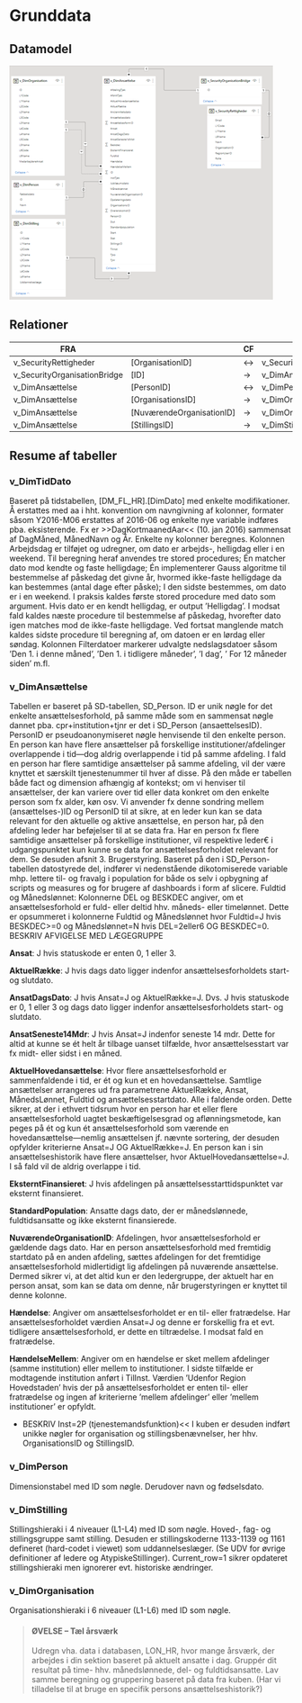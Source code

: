 # Grunddata

## Datamodel
![Power BI-model, grunddata](https://raw.githubusercontent.com/DataOgDigitalisering/dokumentation/master/Images/cube_model_basis.png)

## Relationer

|     FRA                             |                                  |      CF      |     TIL                             |                                  |     KARDINALITET    |     AKTIV    |
|-------------------------------------|----------------------------------|--------------|-------------------------------------|----------------------------------|---------------------|--------------|
|     v_SecurityRettigheder           |     [OrganisationID]             |     ↔        |     v_SecurityOrganisationBridge    |     [ID]                         |     *:1             |     J        |
|     v_SecurityOrganisationBridge    |     [ID]                         |     →        |     v_DimAnsættelse                 |     [NuværendeOrganisationID]    |     1:*             |     J        |
|     v_DimAnsættelse                 |     [PersonID]                   |     ↔        |     v_DimPerson                     |     [ID]                         |     *:1             |     J        |
|     v_DimAnsættelse                 |     [OrganisationsID]            |     →        |     v_DimOrganisation               |     [ID]                         |     *:1             |     J        |
|     v_DimAnsættelse                 |     [NuværendeOrganisationID]    |     →        |     v_DimOrganisation               |     [ID]                         |     *:1             |     N        |
|     v_DimAnsættelse                 |     [StillingsID]                |     →        |     v_DimStilling                   |     [ID]                         |     *:1             |     J        |



## Resume af tabeller

### v_DimTidDato
Baseret på tidstabellen, [DM_FL_HR].[DimDato] med enkelte modifikationer. Å erstattes med aa i hht. konvention om navngivning af kolonner, formater såsom Y2016-M06 erstattes af 2016-06 og enkelte nye variable indføres pba. eksisterende. Fx er >>DagKortmaanedAar<< (10. jan 2016) sammensat af DagMåned, MånedNavn og År. 
Enkelte ny kolonner beregnes. Kolonnen Arbejdsdag er tilføjet og udregner, om dato er arbejds-, helligdag eller i en weekend. Til beregning heraf anvendes tre stored procedures; Én matcher dato mod kendte og faste helligdage; Én implementerer Gauss algoritme til bestemmelse af påskedag det givne år, hvormed ikke-faste helligdage da kan bestemmes (antal dage efter påske); I den sidste bestemmes, om dato er i en weekend. I praksis kaldes første stored procedure med dato som argument. Hvis dato er en kendt helligdag, er output ’Helligdag’. I modsat fald kaldes næste procedure til bestemmelse af påskedag, hvorefter dato igen matches mod de ikke-faste helligdage. Ved fortsat manglende match kaldes sidste procedure til beregning af, om datoen er en lørdag eller søndag.
Kolonnen Filterdatoer markerer udvalgte nedslagsdatoer såsom ’Den 1. i denne måned’, ’Den 1. i tidligere måneder’, ’I dag’, ’ For 12 måneder siden’ m.fl.  

### v_DimAnsættelse
Tabellen er baseret på SD-tabellen, SD_Person. ID er unik nøgle for det enkelte ansættelsesforhold, på samme måde som en sammensat nøgle dannet pba. cpr+institution+tjnr er det i SD_Person (ansaettelsesID). PersonID er pseudoanonymiseret nøgle henvisende til den enkelte person. En person kan have flere ansættelser på forskellige institutioner/afdelinger overlappende i tid—dog aldrig overlappende i tid på samme afdeling. I fald en person har flere samtidige ansættelser på samme afdeling, vil der være knyttet et særskilt tjenestenummer til hver af disse.
På den måde er tabellen både fact og dimension afhængig af kontekst; om vi henviser til ansættelser, der kan variere over tid eller data konkret om den enkelte person som fx alder, køn osv. Vi anvender fx denne sondring mellem (ansættelses-)ID og PersonID til at sikre, at en leder kun kan se data relevant for den aktuelle og aktive ansættelse, en person har, på den afdeling leder har beføjelser til at se data fra. Har en person fx flere samtidige ansættelser på forskellige institutioner, vil respektive leder€ i udgangspunktet kun kunne se data for ansættelsesforholdet relevant for dem. Se desuden afsnit 3.  Brugerstyring.
Baseret på den i SD_Person-tabellen datostyrede del, indfører vi nedenstående dikotomiserede variable mhp. lettere til- og fravalg i population for både os selv i opbygning af scripts og measures og for brugere af dashboards i form af slicere.
Fuldtid og Månedslønnet: Kolonnerne DEL og BESKDEC angiver, om et ansættelsesforhold er fuld- eller deltid hhv. måneds- eller timelønnet. Dette er opsummeret i kolonnerne Fuldtid og Månedslønnet hvor Fuldtid=J hvis BESKDEC>=0 og Månedslønnet=N hvis DEL=2eller6 OG BESKDEC=0.
BESKRIV AFVIGELSE MED LÆGEGRUPPE

**Ansat**: J hvis statuskode er enten 0, 1 eller 3.

**AktuelRække**: J hvis dags dato ligger indenfor ansættelsesforholdets start- og slutdato.

**AnsatDagsDato**: J hvis Ansat=J og AktuelRække=J. Dvs. J hvis statuskode er 0, 1 eller 3 og dags dato ligger indenfor ansættelsesforholdets start- og slutdato.

**AnsatSeneste14Mdr**: J hvis Ansat=J indenfor seneste 14 mdr. Dette for altid at kunne se ét helt år tilbage uanset tilfælde, hvor ansættelsesstart var fx midt- eller sidst i en måned.

**AktuelHovedansættelse**: Hvor flere ansættelsesforhold er sammenfaldende i tid, er ét og kun et en hovedansættelse.
Samtlige ansættelser arrangeres ud fra parametrene AktuelRække, Ansat, MånedsLønnet, Fuldtid og ansættelsesstartdato. Alle i faldende orden. Dette sikrer, at der i ethvert tidsrum hvor en person har et eller flere ansættelsesforhold uagtet beskæftigelsesgrad og aflønningsmetode, kan peges på ét og kun ét ansættelsesforhold som værende en hovedansættelse—nemlig ansættelsen jf. nævnte sortering, der desuden opfylder kriterierne Ansat=J OG AktuelRække=J.
En person kan i sin ansættelseshistorik have flere ansættelser, hvor AktuelHovedansættelse=J. I så fald vil de aldrig overlappe i tid.

**EksterntFinansieret**: J hvis afdelingen på ansættelsesstarttidspunktet var eksternt finansieret.  

**StandardPopulation**: Ansatte dags dato, der er månedslønnede, fuldtidsansatte og ikke eksternt finansierede.
 
**NuværendeOrganisationID**: Afdelingen, hvor ansættelsesforhold er gældende dags dato. Har en person ansættelsesforhold med fremtidig startdato på en anden afdeling, sættes afdelingen for det fremtidige ansættelsesforhold midlertidigt lig afdelingen på nuværende ansættelse.
Dermed sikrer vi, at det altid kun er den ledergruppe, der aktuelt har en person ansat, som kan se data om denne, når brugerstyringen er knyttet til denne kolonne.

**Hændelse**: Angiver om ansættelsesforholdet er en til- eller fratrædelse. Har ansættelsesforholdet værdien Ansat=J og denne er forskellig fra et evt. tidligere ansættelsesforhold, er dette en tiltrædelse. I modsat fald en fratrædelse.

**HændelseMellem**: Angiver om en hændelse er sket mellem afdelinger (samme institution) eller mellem to institutioner. I sidste tilfælde er modtagende institution anført i TilInst. Værdien ’Udenfor Region Hovedstaden’ hvis der på ansættelsesforholdet er enten til- eller fratrædelse og ingen af kriterierne ’mellem afdelinger’ eller ’mellem institutioner’ er opfyldt.
- BESKRIV Inst=2P (tjenestemandsfunktion)<<
I kuben er desuden indført unikke nøgler for organisation og stillingsbenævnelser, her hhv. OrganisationsID og StillingsID. 


### v_DimPerson
Dimensionstabel med ID som nøgle. Derudover navn og fødselsdato.

### v_DimStilling
Stillingshieraki i 4 niveauer (L1-L4) med ID som nøgle. Hoved-, fag- og stillingsgruppe samt stilling.
Desuden er stillingskoderne 1133-1139 og 1161 defineret (hard-codet i viewet) som uddannelseslæger. (Se UDV for øvrige definitioner af ledere og AtypiskeStillinger).
Current_row=1 sikrer opdateret stillingshieraki men ignorerer evt. historiske ændringer.

### v_DimOrganisation
Organisationshieraki i 6 niveauer (L1-L6) med ID som nøgle.



> #### ØVELSE – Tæl årsværk
> Udregn vha. data i databasen, LON_HR, hvor mange årsværk, der arbejdes i din sektion baseret på aktuelt ansatte i dag. 
> Gruppér dit resultat på time- hhv. månedslønnede, del- og fuldtidsansatte.
> Lav samme beregning og gruppering baseret på data fra kuben.
> (Har vi tilladelse til at bruge en specifik persons ansættelseshistorik?)	 


